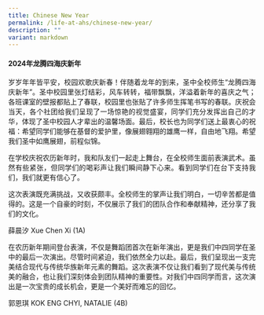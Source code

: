 ```yaml
---
title: Chinese New Year
permalink: /life-at-ahs/chinese-new-year/
description: ""
variant: markdown
---
```

#### 2024年龙腾四海庆新年

<p align="justify">
岁岁年年皆平安，校园欢歌庆新春！伴随着龙年的到来，圣中全校师生“龙腾四海庆新年”。圣中校园里张灯结彩，风车转转，福带飘飘，洋溢着新年的喜庆之气；各班课室的壁报都贴上了春联，校园里也张贴了许多师生挥笔书写的春联。庆祝会当天，各个社团给我们呈现了一场惊艳的视觉盛宴，同学们充分发挥出自己的才华，体现了圣中校园人才辈出的温馨场面。最后，校长也为同学们送上最衷心的祝福：希望同学们能够在基督的爱护里，像展翅翱翔的雄鹰一样，自由地飞翔。希望我们圣中如鹰展翅，前程似锦。</p>

<p align="justify">
在学校庆祝农历新年时，我和队友们一起走上舞台，在全校师生面前表演武术。虽然有些紧张，但同学们的喝彩声让我们瞬间静下心来。看到同学们在台下支持我们，我们就更有信心了。

   这次表演既充满挑战，又收获颇丰。全校师生的掌声让我们明白，一切辛苦都是值得的。这是一个自豪的时刻，不仅展示了我们的团队合作和奉献精神，还分享了我们的文化。

薛晨汐 Xue Chen Xi (1A)</p>

<p align="justify">
在农历新年期间登台表演，不仅是舞蹈团首次在新年演出，更是我们中四同学在圣中的最后一次演出。尽管时间紧迫，我们依然全力以赴。最后，我们呈现出一支完美结合现代与传统华族新年元素的舞蹈。这次表演不仅让我们看到了现代美与传统美的融合，也让我们深刻体会到团队精神的重要性。对我们中四同学而言，这次演出是一次宝贵的成长机会，更是一个美好而难忘的回忆。

郭恩琪 KOK ENG CHYI, NATALIE (4B)</p>



